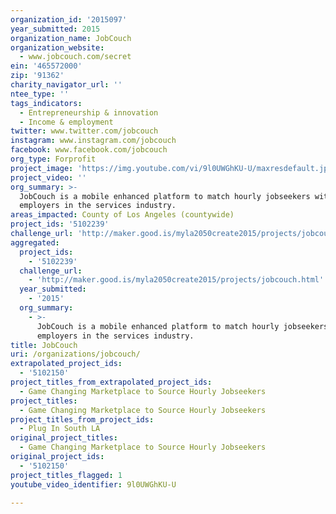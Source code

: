 ```yaml
---
organization_id: '2015097'
year_submitted: 2015
organization_name: JobCouch
organization_website:
  - www.jobcouch.com/secret
ein: '465572000'
zip: '91362'
charity_navigator_url: ''
ntee_type: ''
tags_indicators:
  - Entrepreneurship & innovation
  - Income & employment
twitter: www.twitter.com/jobcouch
instagram: www.instagram.com/jobcouch
facebook: www.facebook.com/jobcouch
org_type: Forprofit
project_image: 'https://img.youtube.com/vi/9l0UWGhKU-U/maxresdefault.jpg'
project_video: ''
org_summary: >-
  JobCouch is a mobile enhanced platform to match hourly jobseekers with
  employers in the services industry.
areas_impacted: County of Los Angeles (countywide)
project_ids: '5102239'
challenge_url: 'http://maker.good.is/myla2050create2015/projects/jobcouch.html'
aggregated:
  project_ids:
    - '5102239'
  challenge_url:
    - 'http://maker.good.is/myla2050create2015/projects/jobcouch.html'
  year_submitted:
    - '2015'
  org_summary:
    - >-
      JobCouch is a mobile enhanced platform to match hourly jobseekers with
      employers in the services industry.
title: JobCouch
uri: /organizations/jobcouch/
extrapolated_project_ids:
  - '5102150'
project_titles_from_extrapolated_project_ids:
  - Game Changing Marketplace to Source Hourly Jobseekers
project_titles:
  - Game Changing Marketplace to Source Hourly Jobseekers
project_titles_from_project_ids:
  - Plug In South LA
original_project_titles:
  - Game Changing Marketplace to Source Hourly Jobseekers
original_project_ids:
  - '5102150'
project_titles_flagged: 1
youtube_video_identifier: 9l0UWGhKU-U

---
```

